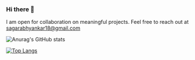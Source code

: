 ### Hi there 👋
I am open for collaboration on meaningful projects. Feel free to reach out at sagarabhyankar18@gmail.com

![Anurag's GitHub stats](https://github-readme-stats.vercel.app/api?username=Ingenious-c0der&show_icons=true&theme=radical&count_private=true)

[![Top Langs](https://github-readme-stats.vercel.app/api/top-langs/?username=Ingenious-c0der&layout=compact)](https://github.com/anuraghazra/github-readme-stats)
